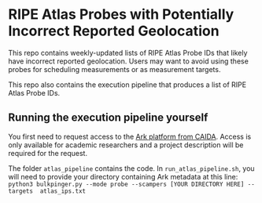 # RIPE Atlas Probes with Potentially Incorrect Reported Geolocation

This repo contains weekly-updated lists of RIPE Atlas Probe IDs that likely have incorrect reported geolocation. Users may want to avoid using these probes for scheduling measurements or as measurement targets.

This repo also contains the execution pipeline that produces a list of RIPE Atlas Probe IDs.

## Running the execution pipeline yourself

You first need to request access to the [Ark platform from CAIDA](https://www.caida.org/projects/ark/). Access is only available for academic researchers and a project description will be required for the request.

The folder `atlas_pipeline` contains the code. In `run_atlas_pipeline.sh`, you will need to provide your directory containing Ark metadata at this line: `python3 bulkpinger.py --mode probe --scampers [YOUR DIRECTORY HERE] --targets  atlas_ips.txt`
